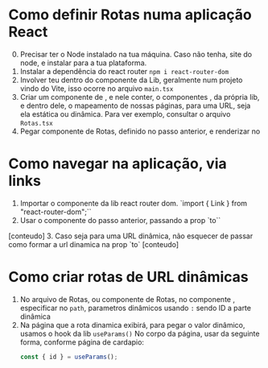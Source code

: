 # Como definir Rotas numa aplicação React

0. Precisar ter o Node instalado na tua máquina. Caso não tenha, site do node, e instalar para a tua plataforma.
1. Instalar a dependência do react router
   `npm i react-router-dom`
2. Involver teu <App /> dentro do componente <BrowserRouter /> da Lib, geralmente num projeto vindo do Vite, isso ocorre no arquivo `main.tsx`
3. Criar um componente de <Rotas />, e nele conter, o componentes <Routes />, da própria lib, e dentro dele, o mapeamento de nossas páginas, para uma URL, seja ela estática ou dinâmica. Para ver exemplo, consultar o arquivo `Rotas.tsx`
4. Pegar componente de Rotas, definido no passo anterior, e renderizar no <App />

# Como navegar na aplicação, via links

1. Importar o componente <Link /> da lib react router dom.
   `import { Link } from "react-router-dom";``
2. Usar o componente do passo anterior, passando a prop `to``
<Link to="/url/mapeada/no/passo 3/da/sessão/anterior">
    [conteudo]
</Link>
3. Caso seja para uma URL dinâmica, não esquecer de passar como formar a url dinamica na prop `to`
<Link to=`/detalhes/${id}`} />
    [conteudo]
</Link>

# Como criar rotas de URL dinâmicas

1. No arquivo de Rotas, ou componente de Rotas, no componente <Route>, especificar no `path`, parametros dinâmicos usando `:`
   <Route path="caminho/para/pagina/:id">
   sendo ID a parte dinâmica
2. Na página que a rota dinamica exibirá, para pegar o valor dinâmico, usamos o hook da lib `useParams()`
   No corpo da página, usar da seguinte forma, conforme página de cardapio:
   ```js
   const { id } = useParams();
   ```
